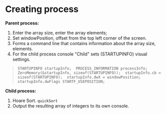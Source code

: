 # Creating process

**Parent process:**  
1) Enter the array size, enter the array elements;  
2) Set windowPosition, offset from the top left corner of the screen.  
3) Forms a command line that contains information about the array size, elements.  
4) For the child process console "Child" sets (STARTUPINFO) visual settings.
> `STARTUPINFO startupInfo;  PROCESS_INFORMATION processInfo;  ZeroMemory(&startupInfo, sizeof(STARTUPINFO));  startupInfo.cb = sizeof(STARTUPINFO);  startupInfo.dwX = windowPosition;  startupInfo.dwFlags STARTF_USEPOSITION;`

**Child process:**  
1) Hoare Sort. `quickSort`  
2) Output the resulting array of integers to its own console.  
